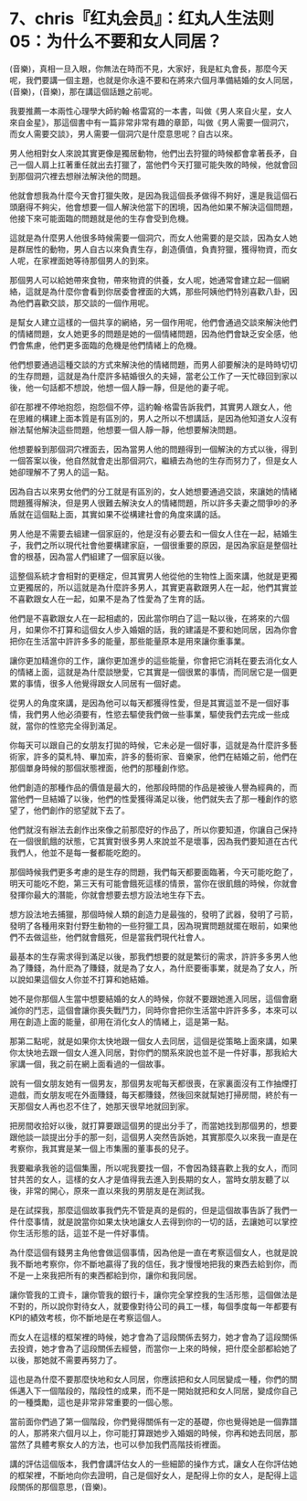 # 7、chris『红丸会员』：红丸人生法则05：为什么不要和女人同居？

(音樂)，真相一旦入眼，你無法在時而不見，大家好，我是紅丸會長，那麼今天呢，我們要講一個主題，也就是你永遠不要和在將來六個月準備結婚的女人同居，(音樂)，(音樂)，那在講這個話題之前呢。

我要推薦一本兩性心理學大師約翰·格雷寫的一本書，叫做《男人來自火星，女人來自金星》，那這個書中有一篇非常非常有趣的章節，叫做《男人需要一個洞穴，而女人需要交談》，男人需要一個洞穴是什麼意思呢？自古以來。

男人他相對女人來說其實更像是獨居動物，他們出去狩獵的時候都會拿著長矛，自己一個人肩上扛著重任就出去打獵了，當他們今天打獵可能失敗的時候，他就會回到那個洞穴裡去想辦法解決他的問題。

他就會想我為什麼今天會打獵失敗，是因為我這個長矛做得不夠好，還是我這個石頭磨得不夠尖，他會想要一個人解決他當下的困境，因為他如果不解決這個問題，他接下來可能面臨的問題就是他的生存會受到危機。

這就是為什麼男人他很多時候需要一個洞穴，而女人他需要的是交談，因為女人她是群居性的動物，男人自古以來負責生存，創造價值，負責狩獵，獲得物資，而女人呢，在家裡面她等待那個男人的到來。

那個男人可以給她帶來食物，帶來物資的供養，女人呢，她通常會建立起一個網絡，這就是為什麼你會看到你居委會裡面的大媽，那些阿姨他們特別喜歡八卦，因為他們喜歡交談，那交談的一個作用呢。

是幫女人建立這樣的一個共享的網絡，另一個作用呢，他們會通過交談來解決他們的情緒問題，女人她更多的問題是她的一個情緒問題，因為他們會缺乏安全感，他們會焦慮，他們更多面臨的危機是他們情緒上的危機。

他們想要通過這種交談的方式來解決他的情緒問題，而男人卻要解決的是時時切切的生存問題，這就是為什麼許多結婚很久的夫婦，當老公工作了一天忙碌回到家以後，他一句話都不想說，他想一個人靜一靜，但是他的妻子呢。

卻在那裡不停地抱怨，抱怨個不停，這約翰·格雷告訴我們，其實男人跟女人，他在思維的構建上面本質是有區別的，男人之所以不想講話，是因為他知道女人沒有辦法幫他解決這些問題，他想要一個人靜一靜，他想要解決問題。

他想要躲到那個洞穴裡面去，因為當男人他的問題得到一個解決的方式以後，得到一個答案以後，他自然就會走出那個洞穴，繼續去為他的生存而努力了，但是女人她卻理解不了男人的這一點。

因為自古以來男女他們的分工就是有區別的，女人她想要通過交談，來讓她的情緒問題獲得解決，但是男人很難去解決女人的情緒問題，所以許多夫妻之間爭吵的矛盾就在這個點上面，其實如果不從構建社會的角度來講的話。

男人他是不需要去組建一個家庭的，他是沒有必要去和一個女人住在一起，結婚生子，我們之所以現代社會他要構建家庭，一個很重要的原因，是因為家庭是整個社會的根基，因為當人們組建了一個家庭以後。

這整個系統才會相對的更穩定，但其實男人他從他的生物性上面來講，他就是更獨立更獨居的，所以這就是為什麼許多男人，其實更喜歡跟男人在一起，他們其實並不喜歡跟女人在一起，如果不是為了性愛為了生育的話。

他們是不喜歡跟女人在一起相處的，因此當你明白了這一點以後，在將來的六個月，如果你不打算和這個女人步入婚姻的話，我的建議是不要和她同居，因為你會把你在生活當中許許多多的能量，那些能量原本是用來讓你重事業。

讓你更加精進你的工作，讓你更加進步的這些能量，你會把它消耗在要去消化女人的情緒上面，這就是為什麼談戀愛，它其實是一個很累的事情，而同居它是一個更累的事情，很多人他覺得跟女人同居有一個好處。

從男人的角度來講，是因為他可以每天都獲得性愛，但是其實這並不是一個好事情，我們男人他必須要有，性慾去驅使我們做一些事業，驅使我們去完成一些成就，當你的性慾完全得到滿足。

你每天可以跟自己的女朋友打拋的時候，它未必是一個好事，這就是為什麼許多藝術家，許多的莫札特、畢加索，許多的藝術家、音樂家，他們在結婚之前，他們在那個單身時候的那個狀態裡面，他們的那種創作慾。

他們創造的那種作品的價值是最大的，他那段時間的作品是被後人譽為經典的，而當他們一旦結婚了以後，他們的性愛獲得滿足以後，他們就失去了那一種創作的慾望了，他們創作的慾望就下去了。

他們就沒有辦法去創作出來像之前那麼好的作品了，所以你要知道，你讓自己保持在一個很飢餓的狀態，它其實對很多男人來說並不是壞事，因為我們要知道在古代我們人，他並不是每一餐都能吃飽的。

那個時候我們更多考慮的是生存的問題，我們每天都要面臨著，今天可能吃飽了，明天可能吃不飽，第三天有可能會餓死這樣的情景，當你在很飢餓的時候，你就會發揮你最大的潛能，你就會想要去想方設法地生存下去。

想方設法地去捕獵，那個時候人類的創造力是最強的，發明了武器，發明了弓箭，發明了各種用來對付野生動物的一些狩獵工具，因為現實問題就擺在眼前，如果他們不去做這些，他們就會餓死，但是當我們現代社會人。

最基本的生存需求得到滿足以後，那我們想要的就是繁衍的需求，許許多多男人他為了賺錢，為什麽為了賺錢，就是為了女人，為什麽要衝事業，就是為了女人，所以說如果這個女人你並不打算和她結婚。

她不是你那個人生當中想要結婚的女人的時候，你就不要跟她進入同居，這個會磨滅你的鬥志，這個會讓你喪失戰鬥力，同時你會把你生活當中許許多多，本來可以用在創造上面的能量，卻用在消化女人的情緒上，這是第一點。

那第二點呢，就是如果你太快地跟一個女人去同居，這個是從策略上面來講，如果你太快地去跟一個女人進入同居，對你們的關系來說也並不是一件好事，那我給大家講一個，我之前在網上面看過的一個故事。

說有一個女朋友她有一個男友，那個男友呢每天都很喪，在家裏面沒有工作抽煙打遊戲，而女朋友呢在外面賺錢，每天都賺錢，然後回來就幫她打掃房間，終於有一天那個女人再也忍不住了，她那天很早地就回到家。

把房間收拾好以後，就打算要跟這個男的提出分手了，而當她找到那個男的，想要跟他談一談提出分手的那一刻，這個男人突然告訴她，其實那麼久以來我一直是在考察你，我其實是某一個上市集團的董事長的兒子。

我要繼承我爸的這個集團，所以呢我要找一個，不會因為錢喜歡上我的女人，而同甘共苦的女人，這樣的女人才是值得我去進入到長期的女人，當時女朋友聽了以後，非常的開心，原來一直以來我的男朋友是在測試我。

是在試探我，那麼這個故事我們先不管是真的是假的，但是這個故事告訴了我們一件什麼事情，就是說當你如果太快地讓女人去得到你的一切的話，去讓她可以掌控你生活形態的話，這並不是一件好事情。

為什麼這個有錢男主角他會做這個事情，因為他是一直在考察這個女人，也就是說我不斷地考察你，你不斷地贏得了我的信任，我才慢慢地把我的東西去給到你，而不是一上來我把所有的東西都給到你，讓你和我同居。

讓你管我的工資卡，讓你管我的銀行卡，讓你完全掌控我的生活形態，這個做法是不對的，所以說你對待女人，就要像對待公司的員工一樣，每個季度每一年都要有KPI的績效考核，你不斷地是在考察這個人。

而女人在這樣的框架裡的時候，她才會為了這段關係去努力，她才會為了這段關係去投資，她才會為了這段關係去經營，而當你一上來的時候，把什麼全部都給她了以後，那她就不需要再努力了。

這也是為什麼不要那麼快地和女人同居，你應該把和女人同居變成一種，你們的關係邁入下一個階段的，階段性的成果，而不是一開始就把和女人同居，變成你自己的一種獎勵，這也是非常非常重要的一個心態。

當前面你們過了第一個階段，你們覺得關係有一定的基礎，你也覺得她是一個靠譜的人，那將來六個月以上，你可能打算跟她步入婚姻的時候，你再和她去同居，那當然了具體考察女人的方法，也可以參加我們高階技術裡面。

講的評估這個版本，我們會講評估女人的一些細節的操作方式，讓女人在你評估她的框架裡，不斷地向你去證明，自己是個好女人，是配得上你的女人，是配得上這段關係的那個意思，(音樂)。

